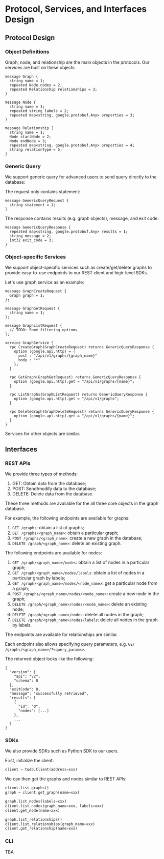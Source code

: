 # Protocol, Services, and Interfaces Design

## Protocol Design

### Object Definitions

Graph, node, and relationship are the main objects in the protocols. Our services are built on these objects.

```
message Graph {
  string name = 1;
  repeated Node nodes = 2;
  repeated Relationship relationships = 3;
}

message Node {
  string name = 1;
  repeated string labels = 2;
  repeated map<string, google.protobuf.Any> properties = 3;
}

message Relationship {
  string name = 1;
  Node startNode = 2;
  Node endNode = 3;
  repeated map<string, google.protobuf.Any> properties = 4;
  string relationType = 5;
}
```

### Generic Query

We support generic query for advanced users to send query directly to the database:

The request only contains statement:

```
message GenericQueryRequest {
  string statement = 1;
}
```


The response contains results (e.g. graph objects), message, and exit code:
```
message GenericQueryResponse {
  repeated map<string, google.protobuf.Any> results = 1;
  string message = 2;
  int32 exit_code = 3;
}
```

### Object-specific Services

We support object-specific services such as create/get/delete graphs to provide easy-to-use endpoints to our REST client
and high-level SDKs.

Let's use graph service as an example:

```
message GraphCreateRequest {
  Graph graph = 1;
};

message GraphGetRequest {
  string name = 1;
};

message GraphListRequest {
  // TODO: Some filtering options
};

service GraphService {
  rpc CreateGraph(GraphCreateRequest) returns GenericQueryResponse {
    option (google.api.http) = {
      post : "/api/v1/graphs/{graph_name}"
      body : "*"
    };
  }
  
  rpc GetGraph(GraphGetRequest) returns GenericQueryResponse {
    option (google.api.http).get = "/api/v1/graphs/{name}";
  }
  
  rpc ListGraphs(GraphListRequest) returns GenericQueryResponse {
    option (google.api.http).get = "/api/v1/graphs";
  }
  
  rpc DeleteGraph(GraphDeleteRequest) returns GenericQueryResponse {
    option (google.api.http).get = "/api/v1/graphs/{name}";
  }
}
```

Services for other objects are similar.

## Interfaces

### REST APIs

We provide three types of methods:

1. GET: Obtain data from the database;
2. POST: Send/modify data to the database; 
3. DELETE: Delete data from the database.

These three methods are available for the all three core objects in the graph database.

For example, the following endpoints are available for graphs:

1. `GET /graphs`: obtain a list of graphs;
2. `GET /graphs/<graph_name>`: obtain a particular graph;
3. `POST /graphs/<graph_name>`: create a new graph in the database;
4. `DELETE /graph/<graph_name>`: delete an existing graph.

The following endpoints are available for nodes:
1. `GET /graph/<graph_name>/nodes`: obtain a list of nodes in a particular graph;
2. `GET /graph/<graph_name>/nodes/labels`: obtain a list of nodes in a particular graph by labels;
3. `GET /graph/<graph_name>/nodes/<node_name>`: get a particular node from a graph;
4. `POST /graphs/<graph_name>/nodes/<node_name>`: create a new node in the graph;
5. `DELETE /graph/<graph_name>/nodes/<node_name>`: delete an existing node;
6. `DELETE /graph/<graph_name>/nodes`: delete all nodes in the graph;
7. `DELETE /graph/<graph_name>/nodes/labels`: delete all nodes in the graph by labels.

The endpoints are available for relationships are similar.

Each endpoint also allows specifying query parameters, e.g. `GET /graphs/<graph_name>/?<query_params>`.

The returned object looks like the following:

```
{
  "version": {
    "api": "v2",
    "schema": 0
  },
  "exitCode": 0,
  "message": "successfully retrieved",
  "results": [
    {
      "id": "0",
      "nodes": [...]
    },
    ...
  ]
}
```

### SDKs

We also provide SDKs such as Python SDK to our users.

First, initialize the client:

```python
client = tudb.Client(address=xxx)
```

We can then get the graphs and nodes similar to REST APIs:

```python
client.list_graphs()
graph = client.get_graph(name=xxx)

graph.list_nodes(labels=xxx)
client.list_nodes(graph_name=xxx, labels=xxx)
client.get_node(name=xxx)

graph.list_relationships()
client.list_relationships(graph_name=xxx)
client.get_relationship(name=xxx)
```

### CLI

TBA
